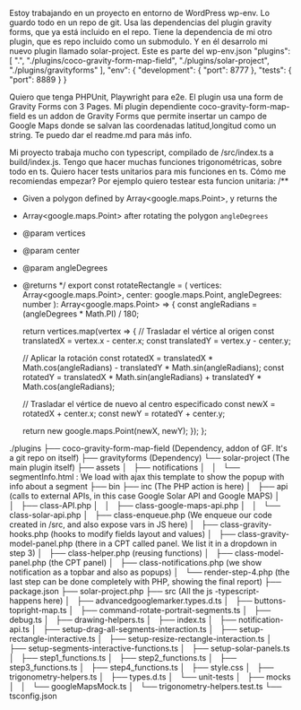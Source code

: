 Estoy trabajando en un proyecto en entorno de WordPress wp-env. 
Lo guardo todo en un repo de git.
Usa las dependencias del plugin gravity forms, que ya está incluido en el repo.
Tiene la dependencia de mi otro plugin, que es repo incluido como un submodulo.
Y en él desarrolo mi nuevo plugin llamado solar-project.
Este es parte del wp-env.json
"plugins": [
    ".",
    "./plugins/coco-gravity-form-map-field",
    "./plugins/solar-project",
    "./plugins/gravityforms"
  ],
"env": {
	"development": {
		"port": 8777
	},
	"tests": {
		"port": 8889
	}
}

Quiero que tenga PHPUnit, Playwright para e2e.
El plugin usa una form de Gravity Forms con 3 Pages. Mi plugin dependiente coco-gravity-form-map-field es un addon de Gravity Forms que permite insertar un campo de Google Maps donde se salvan las coordenadas latitud,longitud como un string.
Te puedo dar el readme.md para más info.

  Mi proyecto trabaja mucho con typescript, compilado de /src/index.ts a build/index.js.
  Tengo que hacer muchas funciones trigonométricas, sobre todo en ts.
  Quiero hacer tests unitarios para mis funciones en ts. Cómo me recomiendas empezar?
  Por ejemplo quiero testear esta funcion unitaria:
  /**
  * Given a polygon defined by Array<google.maps.Point>, y returns the
  * Array<google.maps.Point> after rotating the polygon `angleDegrees`
  * @param vertices
  * @param center
  * @param angleDegrees
  * @returns
  */
  export const rotateRectangle = (
    vertices: Array<google.maps.Point>,
    center: google.maps.Point,
    angleDegrees: number
  ): Array<google.maps.Point> => {
    const angleRadians = (angleDegrees * Math.PI) / 180;

    return vertices.map(vertex => {
      // Trasladar el vértice al origen
      const translatedX = vertex.x - center.x;
      const translatedY = vertex.y - center.y;

      // Aplicar la rotación
      const rotatedX =
        translatedX * Math.cos(angleRadians) -
        translatedY * Math.sin(angleRadians);
      const rotatedY =
        translatedX * Math.sin(angleRadians) +
        translatedY * Math.cos(angleRadians);

      // Trasladar el vértice de nuevo al centro especificado
      const newX = rotatedX + center.x;
      const newY = rotatedY + center.y;

      return new google.maps.Point(newX, newY);
    });
  };





./plugins
├── coco-gravity-form-map-field (Dependency, addon of GF. It's a git repo on itself)
├── gravityforms (Dependency)
└── solar-project (The main plugin itself)
    ├── assets
    │   ├── notifications
    │   │   └── segmentInfo.html : We load with ajax this template to show the popup with info about a segment
    ├── bin
    ├── inc (The PHP action is here)
    │   ├── api (calls to external APIs, in this case Google Solar API and Google MAPS)
    │   │   ├── class-API.php
    │   │   ├── class-google-maps-api.php
    │   │   └── class-solar-api.php
    │   ├── class-enqueue.php (We enqueue our code created in /src, and also expose vars in JS here)
    │   ├── class-gravity-hooks.php (hooks to modify fields layout and values)
    │   ├── class-gravity-model-panel.php (there in a CPT called panel. We list it in a dropdown in step 3)
    │   ├── class-helper.php (reusing functions)
    │   ├── class-model-panel.php (the CPT panel)
    │   ├── class-notifications.php (we show notification as a topbar and also as popups)
    │   └── render-step-4.php (the last step can be done completely with PHP, showing the final report)
    ├── package.json
    ├── solar-project.php
    ├── src (All the js -typescript- happens here)
    │   ├── advancedgooglemarker.types.d.ts
    │   ├── buttons-topright-map.ts
    │   ├── command-rotate-portrait-segments.ts
    │   ├── debug.ts
    │   ├── drawing-helpers.ts
    │   ├── index.ts
    │   ├── notification-api.ts
    │   ├── setup-drag-all-segments-interaction.ts
    │   ├── setup-rectangle-interactive.ts
    │   ├── setup-resize-rectangle-interaction.ts
    │   ├── setup-segments-interactive-functions.ts
    │   ├── setup-solar-panels.ts
    │   ├── step1_functions.ts
    │   ├── step2_functions.ts
    │   ├── step3_functions.ts
    │   ├── step4_functions.ts
    │   ├── style.css
    │   ├── trigonometry-helpers.ts
    │   ├── types.d.ts
    │   └── unit-tests
    │       ├── mocks
    │       │   └── googleMapsMock.ts
    │       └── trigonometry-helpers.test.ts
    └── tsconfig.json
